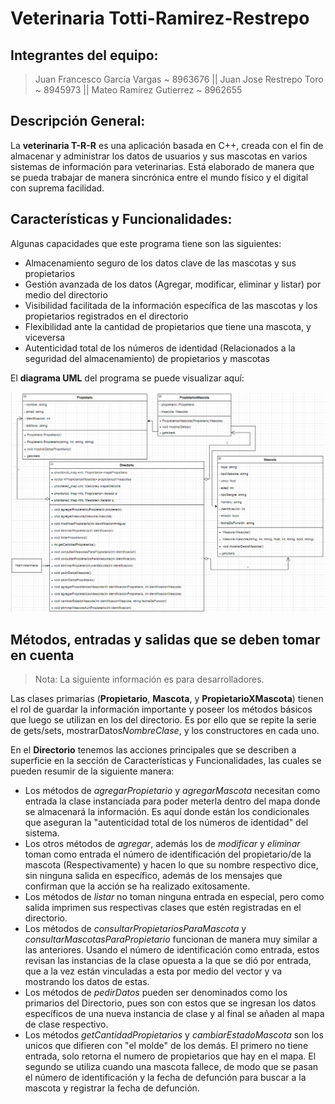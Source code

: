 # Veterinaria Totti-Ramirez-Restrepo

## Integrantes del equipo:

> Juan Francesco García Vargas ~ 8963676 ||
> Juan Jose Restrepo Toro ~ 8945973 ||
> Mateo Ramírez Gutierrez ~ 8962655 

## Descripción General:

La **veterinaria T-R-R** es una aplicación basada en C++, creada con el fin de almacenar y administrar los datos de usuarios y sus mascotas en varios sistemas de información para veterinarias. Está elaborado de manera que se pueda trabajar de manera sincrónica entre el mundo físico y el digital con suprema facilidad.

## Características y Funcionalidades:

Algunas capacidades que este programa tiene son las siguientes:

- Almacenamiento seguro de los datos clave de las mascotas y sus propietarios 
- Gestión avanzada de los datos (Agregar, modificar, eliminar y listar) por medio del directorio
- Visibilidad facilitada de la información específica de las mascotas y los propietarios registrados en el directorio
- Flexibilidad ante la cantidad de propietarios que tiene una mascota, y viceversa
- Autenticidad total de los números de identidad (Relacionados a la seguridad del almacenamiento) de propietarios y mascotas

El **diagrama UML** del programa se puede visualizar aquí: 

![UML](https://github.com/juanjse13/VETERINARIAJFGVJJRTMRG/blob/ClinicaFinalVersion/Project%20UML%20%283-9-2022%29.png)


## Métodos, entradas y salidas que se deben tomar en cuenta 

>Nota: La siguiente información es para desarrolladores.

Las clases primarias (**Propietario**, **Mascota**, y **PropietarioXMascota**) tienen el rol de guardar la información importante y poseer los métodos básicos que luego se utilizan en los del directorio. Es por ello que se repite la serie de gets/sets, mostrarDatos*NombreClase*,  y los constructores en cada uno.
 
En el **Directorio** tenemos las acciones principales que se describen a superficie en la sección de Características y Funcionalidades, las cuales se pueden resumir de la siguiente manera:
 - Los métodos de *agregarPropietario* y *agregarMascota* necesitan como entrada la clase instanciada para poder meterla dentro del mapa donde se almacenará la información. Es aquí donde están los condicionales que aseguran la "autenticidad total de los números de identidad" del sistema.
 - Los otros métodos de *agregar*, además los de *modificar* y *eliminar* toman como entrada el número de identificación del propietario/de la mascota (Respectivamente) y hacen lo que su nombre respectivo dice, sin ninguna salida en específico, además de los mensajes que confirman que la acción se ha realizado exitosamente. 
 - Los métodos de *listar* no toman ninguna entrada en especial, pero como salida imprimen sus respectivas clases que estén registradas en el directorio. 
 - Los métodos de *consultarPropietariosParaMascota* y *consultarMascotasParaPropietario* funcionan de manera muy similar a las anteriores. Usando el número de identificación como entrada, estos revisan las instancias de la clase opuesta a la que se dió por entrada, que a la vez están vinculadas a esta por medio del vector y va mostrando los datos de estas.
 - Los métodos de *pedirDatos* pueden ser denominados como los primarios del Directorio, pues son con estos que se ingresan los datos específicos de una nueva instancia de clase y al final se añaden al mapa de clase respectivo.
 - Los métodos *getCantidadPropietarios* y *cambiarEstadoMascota* son los unicos que difieren con "el molde" de los demás. El primero no tiene entrada, solo retorna el numero de propietarios que hay en el mapa. El segundo se utiliza cuando una mascota fallece, de modo que se pasan el número de identificación y la fecha de defunción para buscar a la mascota y registrar la fecha de defunción. 
